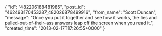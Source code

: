  {
   "id": "482206188481985",
   "post_id": "462493170453287_482026878499916",
   "from_name": "Scott Duncan",
   "message": "Once you put it together and see how it works, the lies and pulled-out-of-their-ass answers leap off the screen when you read it.",
   "created_time": "2013-02-17T17:26:55+0000"
 }
